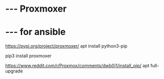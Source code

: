 # --- Proxmoxer
# --- for ansible

https://pypi.org/project/proxmoxer/
apt install python3-pip

pip3 install proxmoxer

https://www.reddit.com/r/Proxmox/comments/dwb0j1/install_pip/
apt full-upgrade



